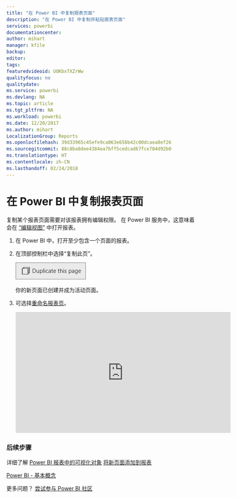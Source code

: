 ```yaml
---
title: "在 Power BI 中复制报表页面"
description: "在 Power BI 中复制并粘贴报表页面"
services: powerbi
documentationcenter: 
author: mihart
manager: kfile
backup: 
editor: 
tags: 
featuredvideoid: UOKbxTXZrWw
qualityfocus: no
qualitydate: 
ms.service: powerbi
ms.devlang: NA
ms.topic: article
ms.tgt_pltfrm: NA
ms.workload: powerbi
ms.date: 12/20/2017
ms.author: mihart
LocalizationGroup: Reports
ms.openlocfilehash: 39d33965c45efe9ca063e658b42c00dcaea8ef26
ms.sourcegitcommit: 88c8ba8dee4384ea7bff5cedcad67fce784d92b0
ms.translationtype: HT
ms.contentlocale: zh-CN
ms.lasthandoff: 02/24/2018
---
```

# <a name="duplicate-a-report-page-in-power-bi"></a>在 Power BI 中复制报表页面
复制某个报表页面需要对该报表拥有编辑权限。 在 Power BI 服务中，这意味着会在 [“编辑视图”](service-reading-view-and-editing-view.md) 中打开报表。 


1. 在 Power BI 中，打开至少包含一个页面的报表。 

2. 在顶部控制栏中选择“复制此页”。
   
   ![](media/power-bi-report-copy-paste-page/pbi_duplicate_new.png)
   
   你的新页面已创建并成为活动页面。
3. 可选择[重命名报表页](service-rename.md)。
   
   <iframe width="560" height="315" src="https://www.youtube.com/embed/UOKbxTXZrWw?list=PL1N57mwBHtN0JFoKSR0n-tBkUJHeMP2cP" frameborder="0" allowfullscreen></iframe>

### <a name="next-steps"></a>后续步骤
详细了解 [Power BI 报表中的可视化对象](power-bi-report-visualizations.md)
[将新页面添加到报表](power-bi-report-add-page.md) 

[Power BI - 基本概念](service-basic-concepts.md) 

更多问题？ [尝试参与 Power BI 社区](http://community.powerbi.com/)

